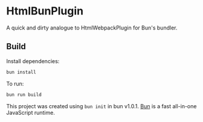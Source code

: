 # HtmlBunPlugin
A quick and dirty analogue to HtmlWebpackPlugin for Bun's bundler. 

## Build

Install dependencies:

```bash
bun install
```

To run:

```bash
bun run build
```

This project was created using `bun init` in bun v1.0.1. [Bun](https://bun.sh) is a fast all-in-one JavaScript runtime.
